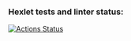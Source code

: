 ### Hexlet tests and linter status:
[![Actions Status](https://github.com/Weloza/frontend-project-46/actions/workflows/hexlet-check.yml/badge.svg)](https://github.com/Weloza/frontend-project-46/actions)